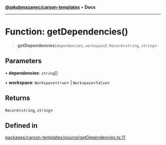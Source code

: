 [**@jakubmazanec/carson-templates**](../README.md) • **Docs**

---

# Function: getDependencies()

> **getDependencies**(`dependencies`, `workspace`): `Record`\<`string`, `string`\>

## Parameters

• **dependencies**: `string`[]

• **workspace**: `Workspace`\<`true`\> \| `Workspace`\<`false`\>

## Returns

`Record`\<`string`, `string`\>

## Defined in

[packages/carson-templates/source/getDependencies.ts:11](https://github.com/jakubmazanec/tools/blob/28bd44b020b25cf8f9b96b5a385bb7c918cf32ab/packages/carson-templates/source/getDependencies.ts#L11)
